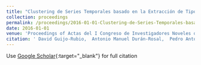 ```yaml
---
title: "Clustering de Series Temporales basado en la Extracción de Tipologías de Segmentos"
collection: proceedings
permalink: /proceedings/2016-01-01-Clustering-de-Series-Temporales-basado-en-la-Extraccion-de-Tipologias-de-Segmentos
date: 2016-01-01
venue: 'Proceedings of Actas del I Congreso de Investigadores Noveles de la Universidad de Córdoba'
citation: ' David Guijo-Rubio,  Antonio Manuel Durán-Rosal,  Pedro Antonio Gutiérrez,  César Hervás-Martínez, &quot;Clustering de Series Temporales basado en la Extracción de Tipologías de Segmentos.&quot; Proceedings of Actas del I Congreso de Investigadores Noveles de la Universidad de Córdoba, 2016, Córdoba, Spain, pp.201-204.'
---
```

Use [Google Scholar](https://scholar.google.com/scholar?q=Clustering+de+Series+Temporales+basado+en+la+Extraccion+de+Tipologias+de+Segmentos){:target="_blank"} for full citation